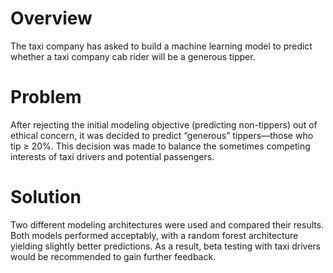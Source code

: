 # Overview
The taxi company has asked to build a machine learning model to predict whether a taxi company cab rider will be a generous tipper. 

# Problem
After rejecting the initial modeling objective (predicting non-tippers) out of ethical concern, it was decided to predict “generous” tippers—those who tip ≥ 20%. This decision was made to balance the sometimes competing interests of taxi drivers and potential passengers.

# Solution
Two different modeling architectures were used and compared their results. Both models performed acceptably, with a random forest architecture yielding slightly better predictions. As a result, beta testing with taxi drivers would be recommended to gain further feedback. 
